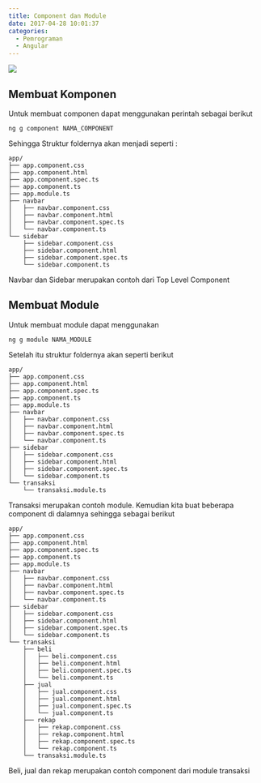 ```yaml
---
title: Component dan Module
date: 2017-04-28 10:01:37
categories:
  - Pemrograman
  - Angular
---
```

![](/images/angular.png)
## Membuat Komponen
Untuk membuat componen dapat menggunakan perintah sebagai berikut
```
ng g component NAMA_COMPONENT
```
Sehingga Struktur foldernya akan menjadi seperti :
```
app/
├── app.component.css
├── app.component.html
├── app.component.spec.ts
├── app.component.ts
├── app.module.ts
├── navbar
│   ├── navbar.component.css
│   ├── navbar.component.html
│   ├── navbar.component.spec.ts
│   └── navbar.component.ts
└── sidebar
    ├── sidebar.component.css
    ├── sidebar.component.html
    ├── sidebar.component.spec.ts
    └── sidebar.component.ts
```
Navbar dan Sidebar merupakan contoh dari Top Level Component

## Membuat Module
Untuk membuat module dapat menggunakan
```
ng g module NAMA_MODULE
```
Setelah itu struktur foldernya akan seperti berikut
```
app/
├── app.component.css
├── app.component.html
├── app.component.spec.ts
├── app.component.ts
├── app.module.ts
├── navbar
│   ├── navbar.component.css
│   ├── navbar.component.html
│   ├── navbar.component.spec.ts
│   └── navbar.component.ts
├── sidebar
│   ├── sidebar.component.css
│   ├── sidebar.component.html
│   ├── sidebar.component.spec.ts
│   └── sidebar.component.ts
└── transaksi
    └── transaksi.module.ts
```
Transaksi merupakan contoh module. Kemudian kita buat beberapa component di dalamnya sehingga sebagai berikut
```
app/
├── app.component.css
├── app.component.html
├── app.component.spec.ts
├── app.component.ts
├── app.module.ts
├── navbar
│   ├── navbar.component.css
│   ├── navbar.component.html
│   ├── navbar.component.spec.ts
│   └── navbar.component.ts
├── sidebar
│   ├── sidebar.component.css
│   ├── sidebar.component.html
│   ├── sidebar.component.spec.ts
│   └── sidebar.component.ts
└── transaksi
    ├── beli
    │   ├── beli.component.css
    │   ├── beli.component.html
    │   ├── beli.component.spec.ts
    │   └── beli.component.ts
    ├── jual
    │   ├── jual.component.css
    │   ├── jual.component.html
    │   ├── jual.component.spec.ts
    │   └── jual.component.ts
    ├── rekap
    │   ├── rekap.component.css
    │   ├── rekap.component.html
    │   ├── rekap.component.spec.ts
    │   └── rekap.component.ts
    └── transaksi.module.ts
```
Beli, jual dan rekap merupakan contoh component dari module transaksi
